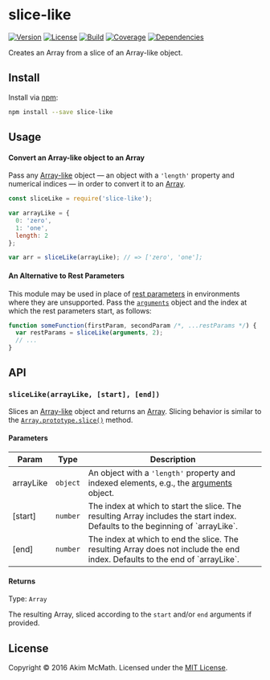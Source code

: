 # slice-like

[![Version][version-badge]][npm]
[![License][license-badge]][license]
[![Build][build-badge]][travis]
[![Coverage][coverage-badge]][coveralls]
[![Dependencies][dependencies-badge]][gemnasium]

Creates an Array from a slice of an Array-like object.

## Install

Install via [npm][npm]:

```sh
npm install --save slice-like
```

## Usage

#### Convert an Array-like object to an Array

Pass any [Array-like][array-like] object &mdash; an object with a `'length'`
property and numerical indices &mdash; in order to convert it to an
[Array][array].

```js
const sliceLike = require('slice-like');

var arrayLike = {
  0: 'zero',
  1: 'one',
  length: 2
};

var arr = sliceLike(arrayLike); // => ['zero', 'one'];
```

#### An Alternative to Rest Parameters

This module may be used in place of [rest parameters][rest-parameters] in
environments where they are unsupported. Pass the [`arguments`][arguments]
object and the index at which the rest parameters start, as follows:

```js
function someFunction(firstParam, secondParam /*, ...restParams */) {
  var restParams = sliceLike(arguments, 2);
  // ...
}
```

## API

### `sliceLike(arrayLike, [start], [end])`

Slices an [Array-like][array-like] object and returns an [Array][array]. Slicing
behavior is similar to the [`Array.prototype.slice()`][slice] method.

#### Parameters

<table>
  <thead>
    <tr>
      <th>Param</th>
      <th>Type</th>
      <th>Description</th>
    </tr>
  </thead>
  <tbody>
  <tr>
    <td>arrayLike</td>
    <td><code>object</code></td>
    <td>
      An object with a <code>'length'</code> property and indexed elements,
      e.g., the
      <a href="https://developer.mozilla.org/en/docs/Web/JavaScript/Reference/Functions/arguments">
        arguments
      </a> object.
    </td>
  </tr>
  <tr>
    <td>[start]</td>
    <td><code>number</code></td>
    <td>
      The index at which to start the slice. The resulting Array includes the
      start index. Defaults to the beginning of `arrayLike`.
    </td>
  </tr>
  <tr>
    <td>[end]</td>
    <td><code>number</code></td>
    <td>
      The index at which to end the slice. The resulting Array does not include
      the end index. Defaults to the end of `arrayLike`.
    </td>
  </tr>
  </tbody>
</table>

#### Returns

Type: `Array`

The resulting Array, sliced according to the `start` and/or `end` arguments if provided.

## License

Copyright &copy; 2016 Akim McMath. Licensed under the [MIT License][license].

[version-badge]: https://img.shields.io/npm/v/slice-like.svg?style=flat-square
[license-badge]: https://img.shields.io/npm/l/slice-like.svg?style=flat-square
[build-badge]: https://img.shields.io/travis/akim-mcmath/slice-like/master.svg?style=flat-square
[coverage-badge]: https://img.shields.io/coveralls/akim-mcmath/slice-like/master.svg?style=flat-square&service=github
[dependencies-badge]: https://img.shields.io/gemnasium/akim-mcmath/slice-like.svg?style=flat-square

[npm]: https://www.npmjs.com/package/slice-like
[license]: LICENSE
[travis]: https://travis-ci.org/akim-mcmath/slice-like
[coveralls]: https://coveralls.io/github/akim-mcmath/slice-like?branch=master
[gemnasium]: https://gemnasium.com/akim-mcmath/slice-like
[slice]: https://developer.mozilla.org/en/docs/Web/JavaScript/Reference/Global_Objects/Array/slice
[array-like]: http://www.2ality.com/2013/05/quirk-array-like-objects.html
[array]: https://developer.mozilla.org/en/docs/Web/JavaScript/Reference/Global_Objects/Array
[rest-parameters]: https://developer.mozilla.org/en/docs/Web/JavaScript/Reference/Functions/rest_parameters
[arguments]: https://developer.mozilla.org/en/docs/Web/JavaScript/Reference/Functions/arguments
